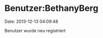 Benutzer:BethanyBerg
====================

Date: 2013-12-13 04:09:48

Benutzer wurde neu registriert
